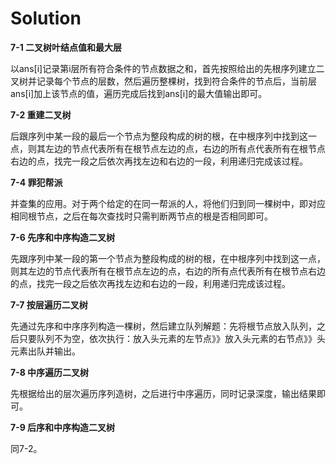 # Solution

**7-1 二叉树叶结点值和最大层**

以ans[i]记录第i层所有符合条件的节点数据之和，首先按照给出的先根序列建立二叉树并记录每个节点的层数，然后遍历整棵树，找到符合条件的节点后，当前层ans[i]加上该节点的值，遍历完成后找到ans[i]的最大值输出即可。

**7-2 重建二叉树**

后跟序列中某一段的最后一个节点为整段构成的树的根，在中根序列中找到这一点，则其左边的节点代表所有在根节点左边的点，右边的所有点代表所有在根节点右边的点，找完一段之后依次再找左边和右边的一段，利用递归完成该过程。

**7-4 罪犯帮派**

并查集的应用。对于两个给定的在同一帮派的人，将他们归到同一棵树中，即对应相同根节点，之后在每次查找时只需判断两节点的根是否相同即可。

**7-6 先序和中序构造二叉树**

先跟序列中某一段的第一个节点为整段构成的树的根，在中根序列中找到这一点，则其左边的节点代表所有在根节点左边的点，右边的所有点代表所有在根节点右边的点，找完一段之后依次再找左边和右边的一段，利用递归完成该过程。

**7-7 按层遍历二叉树**

先通过先序和中序序列构造一棵树，然后建立队列解题：先将根节点放入队列，之后只要队列不为空，依次执行：放入头元素的左节点》》放入头元素的右节点》》头元素出队并输出。

**7-8 中序遍历二叉树**

先根据给出的层次遍历序列造树，之后进行中序遍历，同时记录深度，输出结果即可。

**7-9 后序和中序构造二叉树**

同7-2。